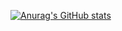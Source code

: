 [![Anurag's GitHub stats](https://github-readme-stats.vercel.app/api?username=lazaaq&theme=chartreuse-dark)](https://github.com/anuraghazra/github-readme-stats)

<!--
**lazaaq/lazaaq** is a ✨ _special_ ✨ repository because its `README.md` (this file) appears on your GitHub profile.

Here are some ideas to get you started:

- 🔭 I’m currently working on ...
- 🌱 I’m currently learning ...
- 👯 I’m looking to collaborate on ...
- 🤔 I’m looking for help with ...
- 💬 Ask me about ...
- 📫 How to reach me: ...
- 😄 Pronouns: ...
- ⚡ Fun fact: ...
-->
